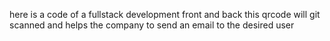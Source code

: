 
here is a code of a fullstack development front and back
this qrcode will git scanned and helps the company to send an email to the desired user

